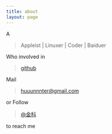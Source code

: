 ```yaml
---
title: about
layout: page
---
```


A

> Appleist | Linuxer | Coder | Baiduer

Who involved in 

> [github](https://github.com/yichenluan/yichenluan.github.io)

Mail 

> huuunnnter@gmail.com

or Follow 

> [@金科](http://weibo.com/u/3105994941)

to reach me
